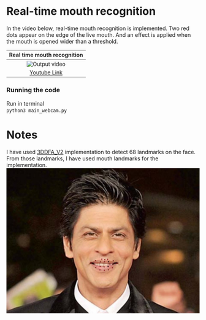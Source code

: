 # Real-time mouth recognition 
In the video below, real-time mouth recognition is implemented. Two red dots appear on the edge of the live mouth. And an effect is applied when the mouth is opened wider than a threshold.

|Real time mouth recognition|
|:------------:|
|![Output video](./images/landmark.gif)|
|[Youtube Link](https://youtu.be/J-6L2AwqSf0)|

### Running the code
Run in terminal <br/>
`python3 main_webcam.py`

# Notes
I have used [3DDFA_V2](https://github.com/cleardusk/3DDFA_V2) implementation to detect 68 landmarks on the face. <br/>
From those landmarks, I have used mouth landmarks for the implementation. 
![khan](./images/lip_marker.jpg)
